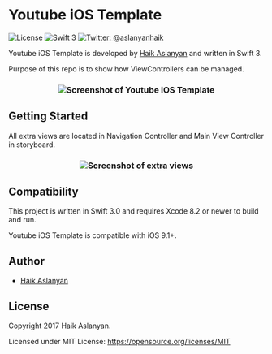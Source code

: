 # Youtube iOS Template

[![License](http://img.shields.io/badge/License-MIT-green.svg?style=flat)](https://github.com/aslanyanhaik/Quick-Chat/blob/master/LICENSE)
[![Swift 3](https://img.shields.io/badge/Swift-3.0-orange.svg?style=flat)](https://swift.org)
[![Twitter: @aslanyanhaik](https://img.shields.io/badge/Contact-Twitter-blue.svg?style=flat)](https://twitter.com/aslanyanhaik)



Youtube iOS Template is developed by [Haik Aslanyan](https://twitter.com/aslanyanhaik) and written in Swift 3.

Purpose of this repo is to show how ViewControllers can be managed.

<h3 align="center">
<img src="screenshot.gif" alt="Screenshot of Youtube iOS Template" />
</h3>

## Getting Started

All extra views are located in Navigation Controller and Main View Controller in storyboard.
<h3 align="center">
<img src="Screen Shot.jpg" alt="Screenshot of extra views" />
</h3>

## Compatibility

This project is written in Swift 3.0 and requires Xcode 8.2 or newer to build and run.

Youtube iOS Template is compatible with iOS 9.1+.

## Author

* [Haik Aslanyan](https://twitter.com/aslanyanhaik)

## License

Copyright 2017 Haik Aslanyan.

Licensed under MIT License: https://opensource.org/licenses/MIT
